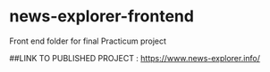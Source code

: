 # news-explorer-frontend
Front end folder for final Practicum project

##LINK TO PUBLISHED PROJECT : 
https://www.news-explorer.info/

